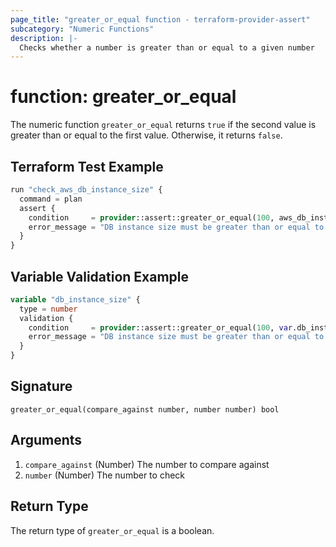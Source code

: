 ```yaml
---
page_title: "greater_or_equal function - terraform-provider-assert"
subcategory: "Numeric Functions"
description: |-
  Checks whether a number is greater than or equal to a given number
---
```


# function: greater_or_equal



The numeric function `greater_or_equal` returns `true` if the second value is greater than or equal to the first value. Otherwise, it returns `false`.

## Terraform Test Example

```terraform
run "check_aws_db_instance_size" {
  command = plan
  assert {
    condition     = provider::assert::greater_or_equal(100, aws_db_instance.example.instance_class)
    error_message = "DB instance size must be greater than or equal to 100"
  }
}
```

## Variable Validation Example

```terraform
variable "db_instance_size" {
  type = number
  validation {
    condition     = provider::assert::greater_or_equal(100, var.db_instance_size)
    error_message = "DB instance size must be greater than or equal to 100"
  }
}
```

## Signature

<!-- signature generated by tfplugindocs -->
```text
greater_or_equal(compare_against number, number number) bool
```

## Arguments

<!-- arguments generated by tfplugindocs -->
1. `compare_against` (Number) The number to compare against
1. `number` (Number) The number to check


## Return Type

The return type of `greater_or_equal` is a boolean.
